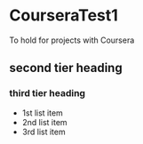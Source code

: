 CourseraTest1
=============

To hold for projects with Coursera

## second tier heading
### third tier heading

* 1st list item
* 2nd list item
* 3rd list item